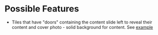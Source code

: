 # Possible Features
* Tiles that have "doors" containing the content slide left to reveal their content and cover photo - solid background for content. See [example](https://dribbble.com/shots/3755208-Kaleidoscope-photostudio-3)

